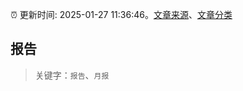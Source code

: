 :alarm_clock: 更新时间: 2025-01-27 11:36:46。[文章来源](/README.md)、[文章分类](/TAGS.md)

## 报告


> 关键字：`报告`、`月报`



